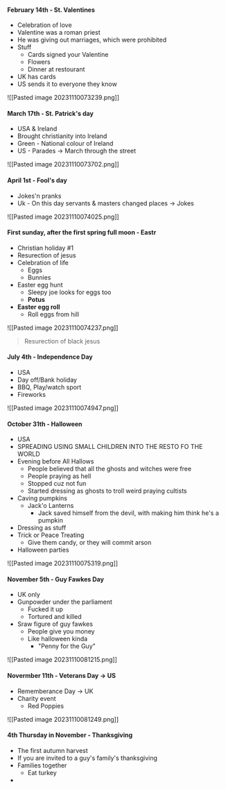 #### February 14th - St. Valentines
- Celebration of love
- Valentine was a roman priest
- He was giving out marriages, which were prohibited
- Stuff
	- Cards signed your Valentine
	- Flowers
	- Dinner at restourant
- UK has cards
- US sends it to everyone they know

![[Pasted image 20231110073239.png]]

#### March 17th - St. Patrick's day
- USA & Ireland
- Brought christianity into Ireland
- Green - National colour of Ireland
- US - Parades -> March through the street

![[Pasted image 20231110073702.png]]

#### April 1st - Fool's day
- Jokes'n pranks
- Uk - On this day servants & masters changed places -> Jokes

![[Pasted image 20231110074025.png]]

#### First sunday, after the first spring full moon - Eastr
- Christian holiday #1
- Resurection of jesus
- Celebration of life
	- Eggs
	- Bunnies
- Easter egg hunt
	- Sleepy joe looks for eggs too
	- **Potus**
- **Easter egg roll**
	- Roll eggs from hill

![[Pasted image 20231110074237.png]]
> Resurection of black jesus

#### July 4th - Independence Day
- USA
- Day off/Bank holiday
- BBQ, Play/watch sport
- Fireworks

![[Pasted image 20231110074947.png]]

#### October 31th - Halloween
- USA
- SPREADING USING SMALL CHILDREN INTO THE RESTO FO THE WORLD
- Evening before All Hallows
	- People believed that all the ghosts and witches were free
	- People praying as hell
	- Stopped cuz not fun
	- Started dressing as ghosts to troll weird praying cultists
- Caving pumpkins
	- Jack'o Lanterns
		- Jack saved himself from the devil, with making him think he's a pumpkin
- Dressing as stuff
- Trick or Peace Treating
	- Give them candy, or they will commit arson
- Halloween parties

![[Pasted image 20231110075319.png]]

#### November 5th - Guy Fawkes Day
- UK only
- Gunpowder under the parliament
	- Fucked it up
	- Tortured and killed
- Sraw figure of guy fawkes
	- People give you money
	- Like halloween kinda
		- "Penny for the Guy"

![[Pasted image 20231110081215.png]]

#### Novermber 11th - Veterans Day -> US
- Rememberance Day -> UK
- Charity event
	- Red Poppies

![[Pasted image 20231110081249.png]]

#### 4th Thursday in November - Thanksgiving
- The first autumn harvest
- If you are invited to a guy's family's thanksgiving 
- Families together
	- Eat turkey
- 